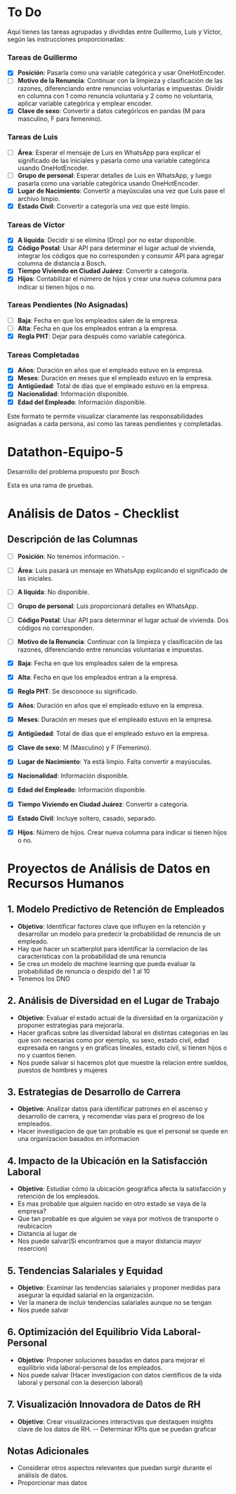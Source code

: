 # To Do
Aquí tienes las tareas agrupadas y divididas entre Guillermo, Luis y Víctor, según las instrucciones proporcionadas:

### Tareas de Guillermo
- [x] **Posición**: Pasarla como una variable categórica y usar OneHotEncoder.
- [ ] **Motivo de la Renuncia**: Continuar con la limpieza y clasificación de las razones, diferenciando entre renuncias voluntarias e impuestas. Dividir en columna con 1 como renuncia voluntaria y 2 como no voluntaria, aplicar variable categórica y emplear encoder.
- [X] **Clave de sexo**: Convertir a datos categóricos en pandas (M para masculino, F para femenino).

### Tareas de Luis
- [ ] **Área**: Esperar el mensaje de Luis en WhatsApp para explicar el significado de las iniciales y pasarla como una variable categórica usando OneHotEncoder.
- [ ] **Grupo de personal**: Esperar detalles de Luis en WhatsApp, y luego pasarla como una variable categórica usando OneHotEncoder.
- [X] **Lugar de Nacimiento**: Convertir a mayúsculas una vez que Luis pase el archivo limpio.
- [X] **Estado Civil**: Convertir a categoría una vez que esté limpio.

### Tareas de Víctor
- [X] **A líquida**: Decidir si se elimina (Drop) por no estar disponible.
- [X] **Código Postal**: Usar API para determinar el lugar actual de vivienda, integrar los códigos que no corresponden y consumir API para agregar columna de distancia a Bosch.
- [X] **Tiempo Viviendo en Ciudad Juárez**: Convertir a categoría.
- [X] **Hijos**: Contabilizar el número de hijos y crear una nueva columna para indicar si tienen hijos o no.

### Tareas Pendientes (No Asignadas)
- [ ] **Baja**: Fecha en que los empleados salen de la empresa.
- [ ] **Alta**: Fecha en que los empleados entran a la empresa.
- [X] **Regla PHT**: Dejar para después como variable categórica.

### Tareas Completadas
- [X] **Años**: Duración en años que el empleado estuvo en la empresa.
- [X] **Meses**: Duración en meses que el empleado estuvo en la empresa.
- [X] **Antigüedad**: Total de días que el empleado estuvo en la empresa.
- [X] **Nacionalidad**: Información disponible.
- [X] **Edad del Empleado**: Información disponible.

Este formato te permite visualizar claramente las responsabilidades asignadas a cada persona, así como las tareas pendientes y completadas.

# Datathon-Equipo-5
Desarrollo del problema propuesto por Bosch 

Esta es una rama de pruebas. 


# Análisis de Datos - Checklist

## Descripción de las Columnas

- [ ] **Posición**: No tenemos información. - 
- [ ] **Área**: Luis pasará un mensaje en WhatsApp explicando el significado de las iniciales.
- [ ] **A líquida**: No disponible.
- [ ] **Grupo de personal**: Luis proporcionará detalles en WhatsApp.
- [ ] **Código Postal**: Usar API para determinar el lugar actual de vivienda. Dos códigos no corresponden.
- [ ] **Motivo de la Renuncia**: Continuar con la limpieza y clasificación de las razones, diferenciando entre renuncias voluntarias e impuestas.
- [X] **Baja**: Fecha en que los empleados salen de la empresa.
- [X] **Alta**: Fecha en que los empleados entran a la empresa.
- [X] **Regla PHT**: Se desconoce su significado.
- [X] **Años**: Duración en años que el empleado estuvo en la empresa.
- [X] **Meses**: Duración en meses que el empleado estuvo en la empresa.
- [X] **Antigüedad**: Total de días que el empleado estuvo en la empresa.
- [X] **Clave de sexo**: M (Masculino) y F (Femenino).
- [X] **Lugar de Nacimiento**: Ya está limpio. Falta convertir a mayúsculas.
- [X] **Nacionalidad**: Información disponible.
- [X] **Edad del Empleado**: Información disponible.
- [X] **Tiempo Viviendo en Ciudad Juárez**: Convertir a categoría.
- [X] **Estado Civil**: Incluye soltero, casado, separado.
- [X] **Hijos**: Número de hijos. Crear nueva columna para indicar si tienen hijos o no.


# Proyectos de Análisis de Datos en Recursos Humanos

## 1. Modelo Predictivo de Retención de Empleados
- **Objetivo**: Identificar factores clave que influyen en la retención y desarrollar un modelo para predecir la probabilidad de renuncia de un empleado.
- Hay que hacer un scatterplot para identificar la correlacion de las caracteristicas con la probabilidad de una renuncia
- Se crea un modelo de machine learning que pueda evaluar la probabilidad de renuncia o despido del 1 al 10
- Tenemos los DNO

## 2. Análisis de Diversidad en el Lugar de Trabajo
- **Objetivo**: Evaluar el estado actual de la diversidad en la organización y proponer estrategias para mejorarla.
- Hacer graficas sobre las diversidad laboral en distintas categorias en las que son necesarias como por ejemplo, su sexo, estado civil, edad expresada en rangos y en graficas lineales, estado civil, si tienen hijos o no y cuantos tienen.
- Nos puede salvar si hacemos plot que muestre la relacion entre sueldos, puestos de hombres y mujeres

## 3. Estrategias de Desarrollo de Carrera
- **Objetivo**: Analizar datos para identificar patrones en el ascenso y desarrollo de carrera, y recomendar vías para el progreso de los empleados.
- Hacer investigacion de que tan probable es que el personal se quede en una organizacion basados en informacion

## 4. Impacto de la Ubicación en la Satisfacción Laboral
- **Objetivo**: Estudiar cómo la ubicación geográfica afecta la satisfacción y retención de los empleados.
- Es mas probable que alguien nacido en otro estado se vaya de la empresa? 
- Que tan probable es que alguien se vaya por motivos de transporte o reubicacion
- Distancia al lugar de
- Nos puede salvar(Si encontramos que a mayor distancia mayor resercion)

## 5. Tendencias Salariales y Equidad
- **Objetivo**: Examinar las tendencias salariales y proponer medidas para asegurar la equidad salarial en la organización.
- Ver la manera de incluir tendencias salariales aunque no se tengan
- Nos puede salvar 

## 6. Optimización del Equilibrio Vida Laboral-Personal
- **Objetivo**: Proponer soluciones basadas en datos para mejorar el equilibrio vida laboral-personal de los empleados.
- Nos puede salvar (Hacer investigacion con datos cientificos de la vida laboral y personal con la desercion laboral)

## 7. Visualización Innovadora de Datos de RH
- **Objetivo**: Crear visualizaciones interactivas que destaquen insights clave de los datos de RH.
-- Determinar KPIs que se puedan graficar

## Notas Adicionales
- Considerar otros aspectos relevantes que puedan surgir durante el análisis de datos.
- Proporcionar mas datos 
